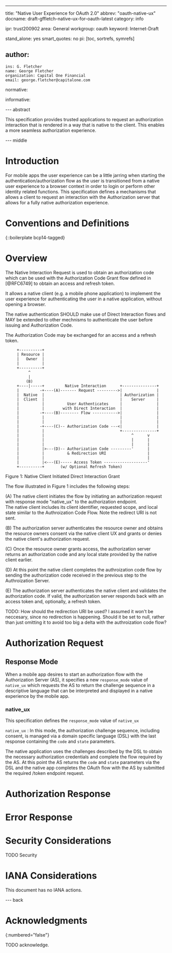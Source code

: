 ---
title: "Native User Experience for OAuth 2.0"
abbrev: "oauth-native-ux"
docname: draft-gffletch-native-ux-for-oauth-latest
category: info

ipr: trust200902
area: General
workgroup: oauth
keyword: Internet-Draft

stand_alone: yes
smart_quotes: no
pi: [toc, sortrefs, symrefs]

author:
 -
    ins: G. Fletcher
    name: George Fletcher
    organization: Capital One Financial
    email: george.fletcher@capitalone.com

normative:

informative:


--- abstract

This specification provides trusted applications to request an authorization
interaction that is rendered in a way that is native to the client. This
enables a more seamless authorization experience.


--- middle

# Introduction

For mobile apps the user experience can be a little jarring when starting the
authentication/authorization flow as the user is transitioned from a native
user experience to a browser context in order to login or perform other
identity related functions. This specification defines a mechanisms that
allows a client to request an interaction with the Authorization server
that allows for a fully native authorization experience.


# Conventions and Definitions

{::boilerplate bcp14-tagged}

# Overview
The Native Interaction Request is used to obtain an authorization code which can be 
used with the Authorization Code Grant flow defined in [@RFC6749] to obtain an access
and refresh token. 

It allows a native client (e.g. a mobile phone application) to implement the user 
experience for authenticating the user in a native application, without opening a 
browser. 

The native authentication SHOULD make use of Direct Interaction flows and MAY be 
extended to other mechnisms to authenticate the user before issuing and Authorization Code. 

The Authorization Code may be exchanged for an access and a refresh token.

~~~ ascii-art
     +----------+
     | Resource |
     |   Owner  |
     |          |
     +----------+
          ^
          |
         (B)
     +----|-----+         Native Interaction      +---------------+
     |         -+----(A)------- Request --------->|               |
     |  Native  |                                 | Authorization |
     |  Client  |                                 |    Server     |
     |          |          User Authenticates     |               |
     |          |        with Direct Interaction  |               |
     |         -+----(B)-------- Flow ----------->|               |
     |          |                                 |               |
     |          |                                 |               |
     |         -+----(C)-- Authorization Code ---<|               |
     |          |                                 +---------------+     
     |          |                                      ^      v
     |          |                                      |      |
     |          |                                      |      |
     |          |>---(D)-- Authorization Code ---------'      |
     |          |          & Redirection URI                  |
     |          |                                             |
     |          |<---(E)----- Access Token -------------------'
     +----------+       (w/ Optional Refresh Token)
~~~
Figure 1: Native Client Initiated Direct Interaction Grant

The flow illustrated in Figure 1 includes the following steps:

   (A)  The native client initiates the flow by initiating an authorization
        request with response mode "native_ux" to the authorization endpoint.  
        The native client includes its client identifier, requested scope, 
        and local state similar to the Authroization Code Flow. Note the 
        redirect URI is not sent.

   (B)  The authorization server authenticates the resource owner and obtains 
        the resource owners consent via the native client UX and 
        grants or denies the native client's authorization request.

   (C)  Once the resource owner grants access, the authorization
        server returns an authorization code and any local state 
        provided by the native client earlier.

   (D)  At this point the native client completes the authroization code flow
        by sending the authorization code received in the previous step to the
        Authroization Server.
        
   (E)  The authorization server authenticates the native client and validates the
        authorization code. If valid, the authorization server responds back with
        an access token and, optionally, a refresh token.
        
TODO: How should the redirection URI be used? I assumed it won't be neccesary, 
since no redirection is happening. Should it be set to null, rather than just omitting it
to avoid too big a delta with the authroization code flow?

# Authorization Request

## Response Mode

When a mobile app desires to start an authorization flow with the
Authorization Server (AS), it specifies a new `response_mode` value
of `native_ux` which requests the AS to return the challenge
sequence in a descriptive language that can be interpreted and
displayed in a native experience by the mobile app.

### native_ux

This specification defines the `response_mode` value of `native_ux`

`native_ux`
: In this mode, the authorization challenge sequence, including
consent, is managed via a domain specific language (DSL) with the
last response containing the `code` and `state` parameters.

The native application uses the challenges described by the DSL
to obtain the necessary authorization credentials and complete
the flow required by the AS. At this point the AS returns the
`code` and `state` parameters via the DSL and the native app
completes the OAuth flow with the AS by submitted the required
/token endpoint request.

# Authorization Response

# Error Response

# Security Considerations

TODO Security


# IANA Considerations

This document has no IANA actions.



--- back

# Acknowledgments
{:numbered="false"}

TODO acknowledge.
